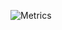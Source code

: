 ![Metrics](https://metrics.lecoq.io/SebastienWae?template=classic&base.metadata=0&isocalendar=1&isocalendar.duration=full-year&config.timezone=Europe%2FParis)
